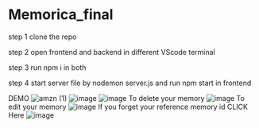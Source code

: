 # Memorica_final
step 1 clone the repo

step 2 open frontend and backend in different VScode terminal

step 3 run npm i in both

step 4 start server file by nodemon server.js and run npm start in frontend

DEMO
![amzn (1)](https://github.com/ArindamDutta02082001/Memorica_final/assets/83761396/7ab9199e-2eaf-4b72-b169-f08576986a2c)
![image](https://github.com/ArindamDutta02082001/Memorica_final/assets/83761396/699b4469-33c0-443f-a09e-72081b76ffae)
![image](https://github.com/ArindamDutta02082001/Memorica_final/assets/83761396/c5070840-f45b-4ba8-be6b-99f82b14acd5)
To delete your memory
![image](https://github.com/ArindamDutta02082001/Memorica_final/assets/83761396/2fa85707-0216-47b1-8f39-d5003e588cce)
To edit your memory
![image](https://github.com/ArindamDutta02082001/Memorica_final/assets/83761396/929dc0bf-91e7-43ba-b4e7-8d82dc4b514d)
If you forget your reference memory id CLICK Here
![image](https://github.com/ArindamDutta02082001/Memorica_final/assets/83761396/2bd7a263-5620-4895-92a1-4d8f9fe86d5e)





